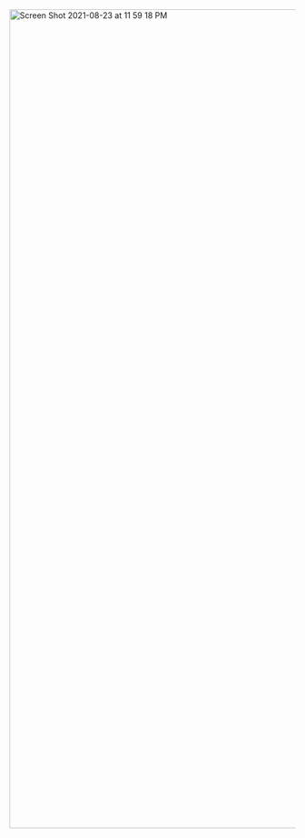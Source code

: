 <img width="1440" alt="Screen Shot 2021-08-23 at 11 59 18 PM" src="https://user-images.githubusercontent.com/12836187/130571836-59d46683-7d17-48fd-b57a-097da3d82d64.png">
